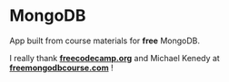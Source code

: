 # MongoDB
App built from course materials for **free** MongoDB. 

I really thank [**freecodecamp.org**](http://freecodecamp.org/) and Michael Kenedy at [**freemongodbcourse.com**](http://freemongodbcourse.com/) !